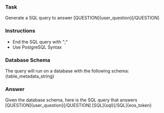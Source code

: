 ### Task
Generate a SQL query to answer [QUESTION]{user_question}[/QUESTION]

### Instructions
- End the SQL query with ";"
- Use PostgreSQL Syntax

### Database Schema
The query will run on a database with the following schema:
{table_metadata_string}

### Answer
Given the database schema, here is the SQL query that answers [QUESTION]{user_question}[/QUESTION]
[SQL]{sql}[/SQL]{eos_token}

